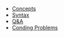 * [Concepts](./Concepts.md)
* [Syntax](./Syntax.md)
* [Q&A](./QuestionAnswer.md)
* [Conding Problems](./CodingProblems.md)

